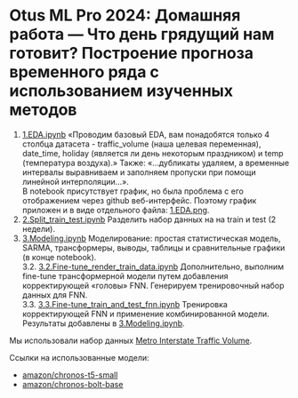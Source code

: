 Otus ML Pro 2024: Домашняя работа — Что день грядущий нам готовит? Построение прогноза временного ряда с использованием изученных методов
=================

1. [1.EDA.ipynb](1.EDA.ipynb) «Проводим базовый EDA, вам понадобятся только 4 столбца датасета - traffic_volume (наша целевая переменная), date_time, holiday (является ли день некоторым праздником) и temp (температура воздуха).» Также: «…дубликаты удаляем, а временные интервалы выравниваем и заполняем пропуски при помощи линейной интерполяции…».<br />
В notebook присутствует график, но была проблема с его отображением через github веб-интерфейс. Поэтому график приложен и в виде отдельного файла: <a href="1.EDA.png">1.EDA.png</a>.
2. [2.Split_train_test.ipynb](2.Split_train_test.ipynb) Разделить набор данных на на train и test (2 недели).
3. [3.Modeling.ipynb](3.Modeling.ipynb) Моделирование: простая статистическая модель, SARMA, трансформеры, выводы, таблицы и сравнительные графики (в конце notebook).<br />
3.2. [3.2.Fine-tune_render_train_data.ipynb](3.2.Fine-tune_render_train_data.ipynb) Дополнительно, выполним fine-tune трансформерной модели путем добавления корректирующей «головы» FNN. Генерируем тренировочный набор данных для FNN.<br />
3.3. [3.3.Fine-tune_train_and_test_fnn.ipynb](3.3.Fine-tune_train_and_test_fnn.ipynb) Тренировка корректирующей FNN и применение комбинированной модели. Результаты добавлены в [3.Modeling.ipynb](3.Modeling.ipynb).

Мы использовали набор данных [Metro Interstate Traffic Volume](https://archive.ics.uci.edu/dataset/492/metro+interstate+traffic+volume).

Ссылки на использованные модели:
- [amazon/chronos-t5-small](https://huggingface.co/amazon/chronos-t5-small)
- [amazon/chronos-bolt-base](https://huggingface.co/amazon/chronos-bolt-base)

